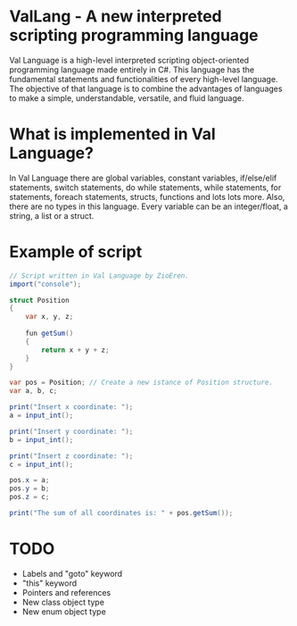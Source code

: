 # ValLang - A new interpreted scripting programming language

Val Language is a high-level interpreted scripting object-oriented programming language made entirely in C#.
This language has the fundamental statements and functionalities of every high-level language.
The objective of that language is to combine the advantages of languages to make a simple, understandable, versatile, and fluid language.

# What is implemented in Val Language?

In Val Language there are global variables, constant variables, if/else/elif statements, switch statements, do while statements, while statements, for statements, foreach statements, structs, functions and lots lots more.
Also, there are no types in this language. Every variable can be an integer/float, a string, a list or a struct.

# Example of script

```c#
// Script written in Val Language by ZioEren.
import("console");

struct Position
{
    var x, y, z;
	
    fun getSum()
    {
        return x + y + z;
    }
}

var pos = Position; // Create a new istance of Position structure.
var a, b, c;

print("Insert x coordinate: ");
a = input_int();

print("Insert y coordinate: ");
b = input_int();

print("Insert z coordinate: ");
c = input_int();

pos.x = a;
pos.y = b;
pos.z = c;

print("The sum of all coordinates is: " + pos.getSum());
```

# TODO

- Labels and "goto" keyword
- "this" keyword
- Pointers and references
- New class object type
- New enum object type
